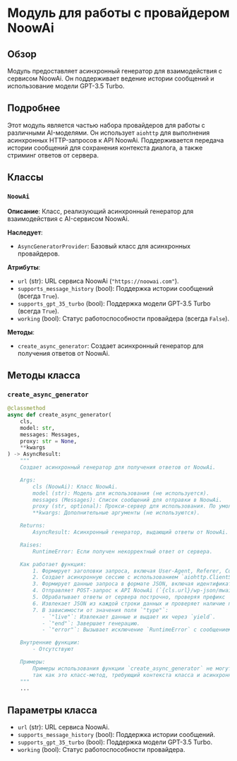 # Модуль для работы с провайдером NoowAi
## Обзор

Модуль предоставляет асинхронный генератор для взаимодействия с сервисом NoowAi. Он поддерживает ведение истории сообщений и использование модели GPT-3.5 Turbo.

## Подробнее

Этот модуль является частью набора провайдеров для работы с различными AI-моделями. Он использует `aiohttp` для выполнения асинхронных HTTP-запросов к API NoowAi. Поддерживается передача истории сообщений для сохранения контекста диалога, а также стриминг ответов от сервера.

## Классы

### `NoowAi`

**Описание**: Класс, реализующий асинхронный генератор для взаимодействия с AI-сервисом NoowAi.

**Наследует**:

-   `AsyncGeneratorProvider`: Базовый класс для асинхронных провайдеров.

**Атрибуты**:

-   `url` (str): URL сервиса NoowAi (`"https://noowai.com"`).
-   `supports_message_history` (bool): Поддержка истории сообщений (всегда `True`).
-   `supports_gpt_35_turbo` (bool): Поддержка модели GPT-3.5 Turbo (всегда `True`).
-   `working` (bool): Статус работоспособности провайдера (всегда `False`).

**Методы**:

-   `create_async_generator`: Создает асинхронный генератор для получения ответов от NoowAi.

## Методы класса

### `create_async_generator`

```python
@classmethod
async def create_async_generator(
    cls,
    model: str,
    messages: Messages,
    proxy: str = None,
    **kwargs
) -> AsyncResult:
    """
    Создает асинхронный генератор для получения ответов от NoowAi.

    Args:
        cls (NoowAi): Класс NoowAi.
        model (str): Модель для использования (не используется).
        messages (Messages): Список сообщений для отправки в NoowAi.
        proxy (str, optional): Прокси-сервер для использования. По умолчанию `None`.
        **kwargs: Дополнительные аргументы (не используются).

    Returns:
        AsyncResult: Асинхронный генератор, выдающий ответы от NoowAi.

    Raises:
        RuntimeError: Если получен некорректный ответ от сервера.

    Как работает функция:
        1. Формирует заголовки запроса, включая User-Agent, Referer, Content-Type и другие.
        2. Создает асинхронную сессию с использованием `aiohttp.ClientSession`.
        3. Формирует данные запроса в формате JSON, включая идентификаторы бота, сессии, чата, контекста, список сообщений и флаг стриминга.
        4. Отправляет POST-запрос к API NoowAi (`{cls.url}/wp-json/mwai-ui/v1/chats/submit`) с использованием `session.post`.
        5. Обрабатывает ответы от сервера построчно, проверяя префикс `b"data: "`.
        6. Извлекает JSON из каждой строки данных и проверяет наличие поля `"type"`.
        7. В зависимости от значения поля `"type"`:
           - `"live"`: Извлекает данные и выдает их через `yield`.
           - `"end"`: Завершает генерацию.
           - `"error"`: Вызывает исключение `RuntimeError` с сообщением об ошибке.

    Внутренние функции:
        - Отсутствуют

    Примеры:
        Примеры использования функции `create_async_generator` не могут быть предоставлены,
        так как это класс-метод, требующий контекста класса и асинхронной среды выполнения.
    """
    ...
```

## Параметры класса

-   `url` (str): URL сервиса NoowAi.
-   `supports_message_history` (bool): Поддержка истории сообщений.
-   `supports_gpt_35_turbo` (bool): Поддержка модели GPT-3.5 Turbo.
-   `working` (bool): Статус работоспособности провайдера.